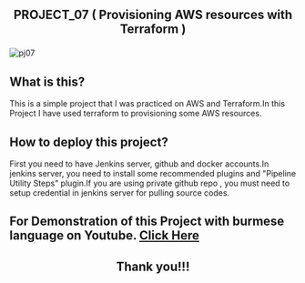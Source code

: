 ## <p align="center"> PROJECT_07 ( Provisioning AWS resources with Terraform ) </p>

![pj07](https://user-images.githubusercontent.com/120474799/224554638-1725baf8-9c8b-4153-bc0c-e09334ac4c9c.png)

## What is this?
This is a simple project that I was practiced on AWS and Terraform.In this Project I have used terraform to provisioning some AWS resources.

## How to deploy this project?
First you need to have Jenkins server, github and docker accounts.In jenkins server, you need to install some recommended plugins and "Pipeline Utility Steps" plugin.If you are using private github repo , you must need to setup credential in jenkins server for pulling source codes.


##  For Demonstration of this Project with burmese language on Youtube. <a href="YOUTUBE_LINK">Click Here</a>

## <p align="center">  Thank you!!! </p>
